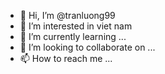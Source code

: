- 👋 Hi, I’m @tranluong99
- 👀 I’m interested in viet nam
- 🌱 I’m currently learning ...
- 💞️ I’m looking to collaborate on ...
- 📫 How to reach me ...

<!---
tranluong99/tranluong99 is a ✨ special ✨ repository because its `README.md` (this file) appears on your GitHub profile.
You can click the Preview link to take a look at your changes.
--->
